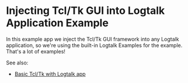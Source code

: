 # Injecting Tcl/Tk GUI into Logtalk Application Example

In this example app we inject the Tcl/Tk GUI framework into any Logtalk
application, so we're using the built-in Logtalk Examples for the example.
That's a lot of examples!

See also:
- [Basic Tcl/Tk with Logtalk app](https://github.com/PaulBrownMagic/LgtTclTk_MachineParts)
